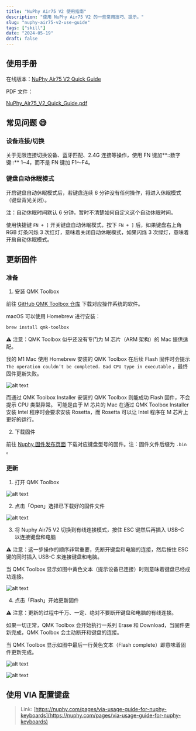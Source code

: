 ```yaml
---
title: "NuPhy Air75 V2 使用指南"
description: "使用 NuPhy Air75 V2 的一些常用技巧、提示。"
slug: "nuphy-air75-v2-use-guide"
tags: ["skill"]
date: "2024-05-19"
draft: false
---
```


## 使用手册

在线版本：[NuPhy Air75 V2 Quick Guide](https://cdn.shopify.com/s/files/1/0268/7297/1373/files/NuPhy_Air75_V2_Quick_Guide.pdf?v=1696498123)

PDF 文件：

[NuPhy_Air75_V2_Quick_Guide.pdf](https://res.craft.do/user/full/e9983e66-9ce7-993a-ad36-dd817783b2b8/doc/BFC1BDA6-E7C9-4C83-9F50-404CCF177E6F/0E45A28A-42AE-4A5B-86BE-8C8E4B901979_2/lSkGpxqEst7cyCttPjsyWbTpZza6FwWKTySMxrGO0Msz/NuPhy_Air75_V2_Quick_Guide.pdf)

## 常见问题 😅

### 设备连接/切换

关于无限连接切换设备、蓝牙匹配、2.4G 连接等操作，使用 FN 键加**::数字键::** 1~4，而不是 FN 键加 F1～F4。

### 键盘自动休眠模式

开启键盘自动休眠模式后，若键盘连续 6 分钟没有任何操作，将进入休眠模式（键盘背光关闭）。

注：自动休眠时间默认 6 分钟，暂时不清楚如何自定义这个自动休眠时间。

使用快捷键 `FN + ]` 开关键盘自动休眠模式，按下 `FN + ]` 后，如果键盘右上角 RGB 灯条闪烁 3 次红灯，意味着关闭自动休眠模式，如果闪烁 3 次绿灯，意味着开启自动休眠模式。

## 更新固件

### 准备

1. 安装 QMK Toolbox

前往 [GitHub QMK Toolbox 仓库](https://github.com/qmk/qmk_toolbox) 下载对应操作系统的软件。

macOS 可以使用 Homebrew 进行安装：

```bash
brew install qmk-toolbox
```

⚠️ 注意：QMK Toolbox 似乎还没有专门为 M 芯片（ARM 架构）的 Mac 提供适配。

我的 M1 Mac 使用 Homebrew 安装的 QMK Toolbox 在后续 Flash 固件时会提示 `The operation couldn’t be completed. Bad CPU type in executable` ，最终固件更新失败。

![alt text](image.png)

而通过 QMK Toolbox Installer 安装的 QMK Toolbox 则能成功 Flash 固件，不会提示 CPU 类型异常。 可能是由于 M 芯片的 Mac 在通过 QMK Toolbox Installer 安装 Intel 程序时会要求安装 Rosetta，而 Rosetta 可以让 Intel 程序在 M 芯片上更好的运行。

2. 下载固件

前往 [Nuphy 固件发布页面](https://nuphy.com/pages/qmk-firmwares) 下载对应键盘型号的固件。注：固件文件后缀为 `.bin` 。

### 更新

1. 打开 QMK Toolbox

![alt text](image-1.png)

2. 点击「Open」选择已下载好的固件文件

![alt text](image-2.png)

3. 将 Nuphy Air75 V2 切换到有线连接模式，按住 ESC 键然后再插入 USB-C 以连接键盘和电脑

⚠️ 注意：这一步操作的顺序非常重要，先断开键盘和电脑的连接，然后按住 ESC 键的同时插入 USB-C 来连接键盘和电脑。

当 QMK Toolbox 显示如图中黄色文本（提示设备已连接）时则意味着键盘已经成功连接。

![alt text](image-3.png)

4. 点击「Flash」开始更新固件

⚠️ 注意：更新的过程中千万、一定、绝对不要断开键盘和电脑的有线连接。

如果一切正常，QMK Toolbox 会开始执行一系列 Erase 和 Download，当固件更新完成，QMK Toolbox 会主动断开和键盘的连接。

当 QMK Toolbox 显示如图中最后一行黄色文本（Flash complete）即意味着固件更新完成。

![alt text](image-4.png)

![alt text](image-5.png)

## 使用 VIA 配置键盘

> Link: [https://nuphy.com/pages/via-usage-guide-for-nuphy-keyboards](https://nuphy.com/pages/via-usage-guide-for-nuphy-keyboards)

